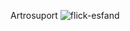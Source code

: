 Artrosuport
![flick-esfand](https://github.com/user-attachments/assets/0302779f-7e33-49af-a044-85fb62c91611)
